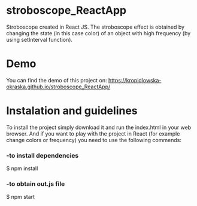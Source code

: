 # stroboscope_ReactApp
Stroboscope created in React JS. The stroboscope effect is obtained by changing the state (in this case color) of an object with high frequency (by using setInterval function).

# Demo
You can find the demo of this project on: https://kropidlowska-okraska.github.io/stroboscope_ReactApp/

# Instalation and guidelines
To install the project simply download it and run the index.html in your web browser. And if you want to play with the project in React (for example change colors or frequency) you need to use the following commends:

### -to install dependencies
$ npm install

### -to obtain out.js file
$ npm start
